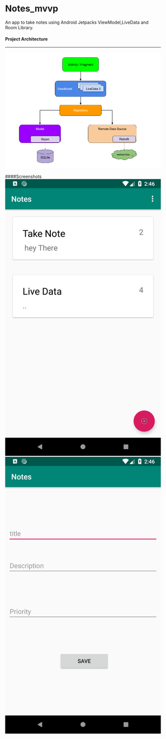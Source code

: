 # Notes_mvvp
An app to take notes using Android Jetpacks ViewModel,LiveData and Room Library.

#### Project Architecture
___
 ![Architecture](/Images/tree.png)
      
####Screenshots
![Home](/Images/home.png)
![Add](/Images/add.png)
